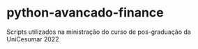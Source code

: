 # python-avancado-finance
Scripts utilizados na ministração do curso de pos-graduação da UniCesumar 2022
